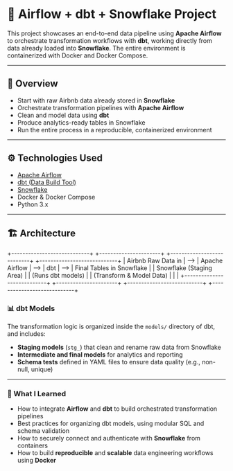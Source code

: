 # 🧩 Airflow + dbt + Snowflake Project

This project showcases an end-to-end data pipeline using **Apache Airflow** to orchestrate transformation workflows with **dbt**, working directly from data already loaded into **Snowflake**. The entire environment is containerized with Docker and Docker Compose.

---

## 📌 Overview

- Start with raw Airbnb data already stored in **Snowflake**
- Orchestrate transformation pipelines with **Apache Airflow**
- Clean and model data using **dbt**
- Produce analytics-ready tables in Snowflake
- Run the entire process in a reproducible, containerized environment

---

## ⚙️ Technologies Used

- [Apache Airflow](https://airflow.apache.org/)
- [dbt (Data Build Tool)](https://www.getdbt.com/)
- [Snowflake](https://www.snowflake.com/)
- Docker & Docker Compose
- Python 3.x

---

## 🏗️ Architecture

+----------------------------+     +----------------------+     +---------------------------+     +----------------------------+
| Airbnb Raw Data in        | --> |   Apache Airflow      | --> |           dbt             | --> | Final Tables in Snowflake |
| Snowflake (Staging Area)  |     | (Runs dbt models)     |     | (Transform & Model Data)  |     |                            |
+----------------------------+     +----------------------+     +---------------------------+     +----------------------------+


### 📊 dbt Models

The transformation logic is organized inside the `models/` directory of dbt, and includes:

- **Staging models** (`stg_`) that clean and rename raw data from Snowflake  
- **Intermediate and final models** for analytics and reporting  
- **Schema tests** defined in YAML files to ensure data quality (e.g., non-null, unique)

---

### 🧠 What I Learned

- How to integrate **Airflow** and **dbt** to build orchestrated transformation pipelines  
- Best practices for organizing dbt models, using modular SQL and schema validation  
- How to securely connect and authenticate with **Snowflake** from containers  
- How to build **reproducible** and **scalable** data engineering workflows using **Docker**

